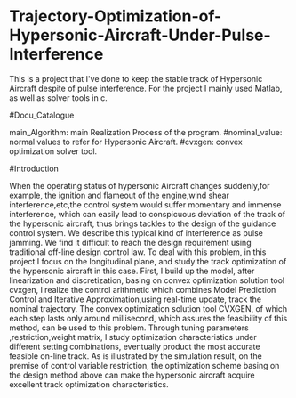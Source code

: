 # Trajectory-Optimization-of-Hypersonic-Aircraft-Under-Pulse-Interference
This is a project that I've done to keep the stable track of Hypersonic Aircraft despite of pulse interference. 
For the project I mainly used Matlab, as well as solver tools in c.

#Docu_Catalogue

main_Algorithm: main Realization Process of the program.
#nominal_value: normal values to refer for Hypersonic Aircraft.
#cvxgen: convex optimization solver tool.

#Introduction

When the operating status of hypersonic Aircraft changes suddenly,for example, the ignition and flameout of the engine,wind shear interference,etc,the control system would suffer momentary and immense interference, which can easily lead to conspicuous deviation of the track of the hypersonic aircraft, thus brings tackles to the design of the guidance control system. We describe this typical kind of interference as pulse jamming. We find it difficult to reach the design requirement using traditional off-line design control law. To deal with this problem, in this project I focus on the longitudinal plane, and study the track optimization of the hypersonic aircraft in this case. First, I build up the model, after linearization and discretization, basing on convex optimization solution tool cvxgen, I realize the control arithmetic which combines Model Prediction Control and Iterative Approximation,using real-time update, track the nominal trajectory. The convex optimization solution tool CVXGEN, of which each step lasts only around millisecond, which assures the feasibility of this method, can be used to this problem. Through tuning parameters ,restriction,weight matrix, I study optimization characteristics under different setting combinations, eventually product the most accurate feasible on-line track. As is illustrated by the simulation result, on the premise of control variable restriction, the optimization scheme basing on the design method above can make the hypersonic aircraft acquire excellent track optimization characteristics.
